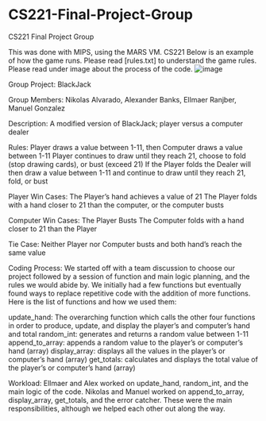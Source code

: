 # CS221-Final-Project-Group
CS221 Final Project Group

This was done with MIPS, using the MARS VM. 
CS221
Below is an example of how the game runs.
Please read [rules.txt] to understand the game rules.
Please read under image about the process of the code.
![image](https://user-images.githubusercontent.com/98365394/236967094-6cefe110-80d6-4ce0-a5af-f6ed8778b5e9.png)


Group Project: BlackJack

Group Members: Nikolas Alvarado, Alexander Banks, Ellmaer Ranjber, Manuel Gonzalez

Description: A modified version of BlackJack; player versus a computer dealer

Rules: 
Player draws a value between 1-11, then Computer draws a value between 1-11
Player continues to draw until they reach 21, choose to fold (stop drawing cards), or bust (exceed 21)
If the Player folds the Dealer will then draw a value between 1-11 and continue to draw until they reach 21, fold, or bust

Player Win Cases:
The Player’s hand achieves a value of 21
The Player folds with a hand closer to 21 than the computer, or the computer busts

Computer Win Cases:
The Player Busts
The Computer folds with a hand closer to 21 than the Player

Tie Case:
Neither Player nor Computer busts and both hand’s reach the same value

Coding Process: We started off with a team discussion to choose our project followed by a session of function and main logic planning, and the rules we would abide by. We initially had a few functions but eventually found ways to replace repetitive code with the addition of more functions. Here is the list of functions and how we used them:

update_hand: The overarching function which calls the other four functions in order to produce, update, and display the player’s and computer’s hand and total
random_int: generates and returns a random value between 1-11 
append_to_array: appends a random value to the player’s or computer’s hand (array)
display_array: displays all the values in the player’s or computer’s hand (array)
get_totals: calculates and displays the total value of the player’s or computer’s hand (array)

Workload: Ellmaer and Alex worked on update_hand, random_int, and the main logic of the code. Nikolas and Manuel worked on append_to_array, display_array, get_totals, and the error catcher. These were the main responsibilities, although we helped each other out along the way.
